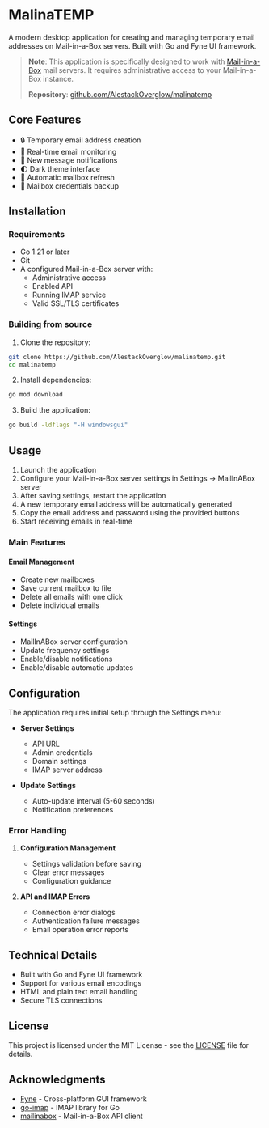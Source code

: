 # MalinaTEMP

A modern desktop application for creating and managing temporary email addresses on Mail-in-a-Box servers. Built with Go and Fyne UI framework.

> **Note**: This application is specifically designed to work with [Mail-in-a-Box](https://github.com/mail-in-a-box/mailinabox.git) mail servers. It requires administrative access to your Mail-in-a-Box instance.
>
> **Repository**: [github.com/AlestackOverglow/malinatemp](https://github.com/AlestackOverglow/malinatemp.git)

## Core Features

- 🔒 Temporary email address creation
- 📨 Real-time email monitoring
- 🔔 New message notifications
- 🌓 Dark theme interface
- 🔄 Automatic mailbox refresh
- 💾 Mailbox credentials backup

## Installation

### Requirements

- Go 1.21 or later
- Git
- A configured Mail-in-a-Box server with:
  - Administrative access
  - Enabled API
  - Running IMAP service
  - Valid SSL/TLS certificates

### Building from source

1. Clone the repository:
```bash
git clone https://github.com/AlestackOverglow/malinatemp.git
cd malinatemp
```

2. Install dependencies:
```bash
go mod download
```

3. Build the application:
```bash
go build -ldflags "-H windowsgui"
```

## Usage

1. Launch the application
2. Configure your Mail-in-a-Box server settings in Settings -> MailInABox server
3. After saving settings, restart the application
4. A new temporary email address will be automatically generated
5. Copy the email address and password using the provided buttons
6. Start receiving emails in real-time

### Main Features

#### Email Management
- Create new mailboxes
- Save current mailbox to file
- Delete all emails with one click
- Delete individual emails

#### Settings
- MailInABox server configuration
- Update frequency settings
- Enable/disable notifications
- Enable/disable automatic updates

## Configuration

The application requires initial setup through the Settings menu:

- **Server Settings**
  - API URL
  - Admin credentials
  - Domain settings
  - IMAP server address

- **Update Settings**
  - Auto-update interval (5-60 seconds)
  - Notification preferences

### Error Handling

1. **Configuration Management**
   - Settings validation before saving
   - Clear error messages
   - Configuration guidance

2. **API and IMAP Errors**
   - Connection error dialogs
   - Authentication failure messages
   - Email operation error reports

## Technical Details

- Built with Go and Fyne UI framework
- Support for various email encodings
- HTML and plain text email handling
- Secure TLS connections

## License

This project is licensed under the MIT License - see the [LICENSE](LICENSE) file for details.

## Acknowledgments

- [Fyne](https://fyne.io/) - Cross-platform GUI framework
- [go-imap](https://github.com/emersion/go-imap) - IMAP library for Go
- [mailinabox](https://github.com/nrdcg/mailinabox) - Mail-in-a-Box API client 